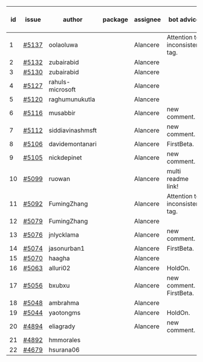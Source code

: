 | id | issue | author | package | assignee | bot advice | created date of issue | target release date | date from target |
| ------ | ------ | ------ | ------ | ------ | ------ | ------ | ------ | :-----: |
| 1 | [#5137](https://github.com/Azure/sdk-release-request/issues/5137) | oolaoluwa |  | Alancere | Attention to inconsistent tag. | 04-16 | 05-24 |  |
| 2 | [#5132](https://github.com/Azure/sdk-release-request/issues/5132) | zubairabid |  | Alancere |  | 04-12 | 05-24 |  |
| 3 | [#5130](https://github.com/Azure/sdk-release-request/issues/5130) | zubairabid |  | Alancere |  | 04-12 | 05-24 |  |
| 4 | [#5127](https://github.com/Azure/sdk-release-request/issues/5127) | rahuls-microsoft |  | Alancere |  | 04-11 | 04-26 |  |
| 5 | [#5120](https://github.com/Azure/sdk-release-request/issues/5120) | raghumunukutla |  | Alancere |  | 04-11 | 04-26 |  |
| 6 | [#5116](https://github.com/Azure/sdk-release-request/issues/5116) | musabbir |  | Alancere | new comment. | 04-08 | 04-26 |  |
| 7 | [#5112](https://github.com/Azure/sdk-release-request/issues/5112) | siddiavinashmsft |  | Alancere | new comment. | 04-04 | 04-26 |  |
| 8 | [#5106](https://github.com/Azure/sdk-release-request/issues/5106) | davidemontanari |  | Alancere | FirstBeta. | 04-03 | 04-26 |  |
| 9 | [#5105](https://github.com/Azure/sdk-release-request/issues/5105) | nickdepinet |  | Alancere | new comment. | 04-01 | 04-26 |  |
| 10 | [#5099](https://github.com/Azure/sdk-release-request/issues/5099) | ruowan |  | Alancere | multi readme link! | 04-01 | 04-26 |  |
| 11 | [#5092](https://github.com/Azure/sdk-release-request/issues/5092) | FumingZhang |  | Alancere | Attention to inconsistent tag. | 03-27 | 04-26 |  |
| 12 | [#5079](https://github.com/Azure/sdk-release-request/issues/5079) | FumingZhang |  | Alancere |  | 03-25 | 04-26 |  |
| 13 | [#5076](https://github.com/Azure/sdk-release-request/issues/5076) | jnlycklama |  | Alancere | new comment. | 03-22 | 04-26 |  |
| 14 | [#5074](https://github.com/Azure/sdk-release-request/issues/5074) | jasonurban1 |  | Alancere | FirstBeta. | 03-22 | 04-26 |  |
| 15 | [#5070](https://github.com/Azure/sdk-release-request/issues/5070) | haagha |  | Alancere |  | 03-21 | 04-26 |  |
| 16 | [#5063](https://github.com/Azure/sdk-release-request/issues/5063) | alluri02 |  | Alancere | HoldOn. | 03-20 | 04-26 |  |
| 17 | [#5056](https://github.com/Azure/sdk-release-request/issues/5056) | bxubxu |  | Alancere | new comment. FirstBeta. | 03-18 | 04-26 |  |
| 18 | [#5048](https://github.com/Azure/sdk-release-request/issues/5048) | ambrahma |  | Alancere |  | 03-15 | 04-26 |  |
| 19 | [#5044](https://github.com/Azure/sdk-release-request/issues/5044) | yaotongms |  | Alancere | HoldOn. | 03-13 | 04-26 |  |
| 20 | [#4894](https://github.com/Azure/sdk-release-request/issues/4894) | eliagrady |  | Alancere | new comment. | 01-18 | 04-26 |  |
| 21 | [#4892](https://github.com/Azure/sdk-release-request/issues/4892) | hmmorales |  |  |  | 01-16 |  | 0 |
| 22 | [#4679](https://github.com/Azure/sdk-release-request/issues/4679) | hsurana06 |  |  |  | 10-23 |  | 0 |

